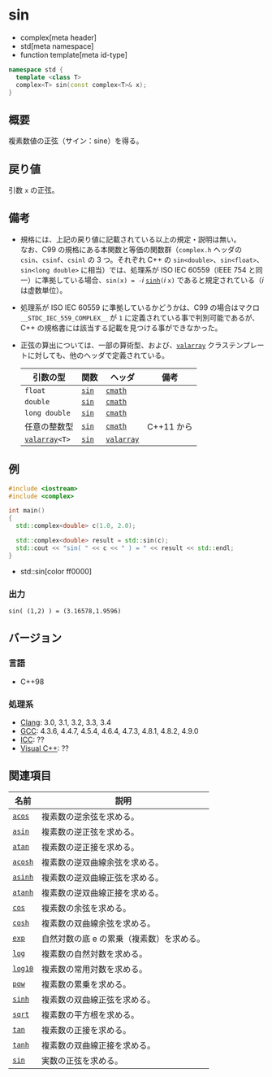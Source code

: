 # sin
* complex[meta header]
* std[meta namespace]
* function template[meta id-type]

```cpp
namespace std {
  template <class T>
  complex<T> sin(const complex<T>& x);
}
```

## 概要
複素数値の正弦（サイン：sine）を得る。


## 戻り値
引数 `x` の正弦。


## 備考
- 規格には、上記の戻り値に記載されている以上の規定・説明は無い。  
	なお、C99 の規格にある本関数と等価の関数群（`complex.h` ヘッダの `csin`、`csinf`、`csinl` の 3 つ。それぞれ C++ の `sin<double>`、`sin<float>`、`sin<long double>` に相当）では、処理系が ISO IEC 60559（IEEE 754 と同一）に準拠している場合、`sin(x) = -`*i* [`sinh`](sinh.md)`(`*i* `x)` であると規定されている（*i* は虚数単位）。
- 処理系が ISO IEC 60559 に準拠しているかどうかは、C99 の場合はマクロ `__STDC_IEC_559_COMPLEX__` が `1` に定義されている事で判別可能であるが、C++ の規格書には該当する記載を見つける事ができなかった。
- 正弦の算出については、一部の算術型、および、[`valarray`](/reference/valarray.md) クラステンプレートに対しても、他のヘッダで定義されている。

	| 引数の型                                  | 関数                                         | ヘッダ                               | 備考       |
	|-------------------------------------------|----------------------------------------------|--------------------------------------|------------|
	| `float`                                   | [`sin`](/reference/cmath/sin.md)             | [`cmath`](/reference/cmath.md)       |            |
	| `double`                                  | [`sin`](/reference/cmath/sin.md)             | [`cmath`](/reference/cmath.md)       |            |
	| `long double`                             | [`sin`](/reference/cmath/sin.md)             | [`cmath`](/reference/cmath.md)       |            |
	| 任意の整数型                              | [`sin`](/reference/cmath/sin.md)             | [`cmath`](/reference/cmath.md)       | C++11 から |
	| [`valarray`](/reference/valarray.md)`<T>` | [`sin`](/reference/valarray/valarray/sin.md) | [`valarray`](/reference/valarray.md) |            |


## 例
```cpp example
#include <iostream>
#include <complex>

int main()
{
  std::complex<double> c(1.0, 2.0);

  std::complex<double> result = std::sin(c);
  std::cout << "sin( " << c << " ) = " << result << std::endl;
}
```
* std::sin[color ff0000]

### 出力
```
sin( (1,2) ) = (3.16578,1.9596)
```


## バージョン
### 言語
- C++98

### 処理系
- [Clang](/implementation.md#clang): 3.0, 3.1, 3.2, 3.3, 3.4
- [GCC](/implementation.md#gcc): 4.3.6, 4.4.7, 4.5.4, 4.6.4, 4.7.3, 4.8.1, 4.8.2, 4.9.0
- [ICC](/implementation.md#icc): ??
- [Visual C++](/implementation.md#visual_cpp): ??


## 関連項目
| 名前                               | 説明                                      |
|------------------------------------|-------------------------------------------|
| [`acos`](acos.md)                  | 複素数の逆余弦を求める。                  |
| [`asin`](asin.md)                  | 複素数の逆正弦を求める。                  |
| [`atan`](atan.md)                  | 複素数の逆正接を求める。                  |
| [`acosh`](acosh.md)                | 複素数の逆双曲線余弦を求める。            |
| [`asinh`](asinh.md)                | 複素数の逆双曲線正弦を求める。            |
| [`atanh`](atanh.md)                | 複素数の逆双曲線正接を求める。            |
| [`cos`](cos.md)                    | 複素数の余弦を求める。                    |
| [`cosh`](cosh.md)                  | 複素数の双曲線余弦を求める。              |
| [`exp`](exp.md)                    | 自然対数の底 e の累乗（複素数）を求める。 |
| [`log`](log.md)                    | 複素数の自然対数を求める。                |
| [`log10`](log10.md)                | 複素数の常用対数を求める。                |
| [`pow`](pow.md)                    | 複素数の累乗を求める。                    |
| [`sinh`](sinh.md)                  | 複素数の双曲線正弦を求める。              |
| [`sqrt`](sqrt.md)                  | 複素数の平方根を求める。                  |
| [`tan`](tan.md)                    | 複素数の正接を求める。                    |
| [`tanh`](tanh.md)                  | 複素数の双曲線正接を求める。              |
| [`sin`](/reference/cmath/sin.md)   | 実数の正弦を求める。                      |
